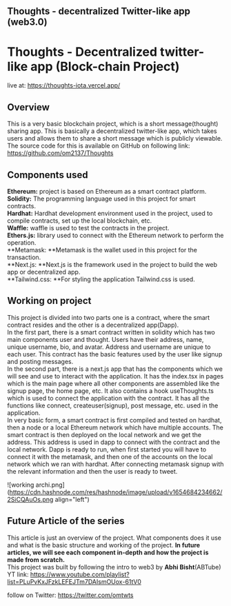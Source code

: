 ## Thoughts - decentralized Twitter-like app (web3.0)

# Thoughts - Decentralized twitter-like app (Block-chain Project) 
live at: https://thoughts-iota.vercel.app/

## **Overview**

This is a very basic blockchain project, which is a short message(thought) sharing app. This is basically a decentralized twitter-like app, which takes users and allows them to share a short message which is publicly viewable.
The source code for this is available on GitHub on following 
link: https://github.com/om2137/Thoughts

## **Components used**

**Ethereum:** project is based on Ethereum as a smart contract platform. <br>
**Solidity:** The programming language used in this project for smart contracts. <br>
**Hardhat:** Hardhat development environment used in the project, used to compile contracts, set up the local blockchain, etc. <br>
**Waffle:** waffle is used to test the contracts in the project. <br>
**Ethers.js:** library used to connect with the Ethereum network to perform the operation. <br>
**Metamask: **Metamask is the wallet used in this project for the transaction. <br>
**Next.js: **Next.js is the framework used in the project to build the web app or decentralized app. <br>
**Tailwind.css:  **For styling the application Tailwind.css is used. <br>

## **Working on project**

This project is divided into two parts one is a contract, where the smart contract resides and the other is a decentralized app(Dapp). <br>
In the first part, there is a smart contract written in solidity which has two main components user and thought. Users have their address, name, unique username, bio, and avatar. Address and username are unique to each user. This contract has the basic features used by the user like signup and posting messages. <br>
In the second part, there is a next.js app that has the components which we will see and use to interact with the application. It has the index.tsx in pages which is the main page where all other components are assembled like the signup page, the home page, etc. It also contains a hook useThoughts.ts which is used to connect the application with the contract. It has all the functions like connect, createuser(signup), post message, etc. used in the application. <br>
In very basic form, a smart contract is first compiled and tested on hardhat, then a node or a local Ethereum network which have multiple accounts. The smart contract is then deployed on the local network and we get the address. This address is used in dapp to connect with the contract and the local network. Dapp is ready to run, when first started you will have to connect it with the metamask, and then one of the accounts on the local network which we ran with hardhat. After connecting metamask signup with the relevant information and then the user is ready to tweet.


![working archi.png](https://cdn.hashnode.com/res/hashnode/image/upload/v1654684234662/2SiCQAuOs.png align="left")
 
## **Future Article of the series**

This article is just an overview of the project. What components does it use and what is the basic structure and working of the project. 
**In future articles, we will see each component in-depth and how the project is made from scratch.** <br>
This project was built by following the intro to web3 by **Abhi Bisht**(ABTube) <br>
YT link: https://www.youtube.com/playlist?list=PLuPvKxJFzkLEFEJTm7DAIsmOUox-61tV0

follow on Twitter: https://twitter.com/omtwts






